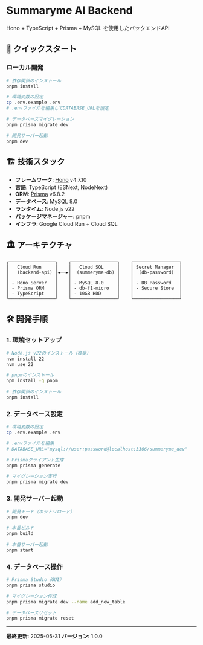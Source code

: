# Summaryme AI Backend

Hono + TypeScript + Prisma + MySQL を使用したバックエンドAPI

## 🚀 クイックスタート

### ローカル開発

```bash
# 依存関係のインストール
pnpm install

# 環境変数の設定
cp .env.example .env
# .envファイルを編集してDATABASE_URLを設定

# データベースマイグレーション
pnpm prisma migrate dev

# 開発サーバー起動
pnpm dev
```

## 🏗️ 技術スタック

- **フレームワーク**: [Hono](https://hono.dev/) v4.7.10
- **言語**: TypeScript (ESNext, NodeNext)
- **ORM**: [Prisma](https://www.prisma.io/) v6.8.2
- **データベース**: MySQL 8.0
- **ランタイム**: Node.js v22
- **パッケージマネージャー**: pnpm
- **インフラ**: Google Cloud Run + Cloud SQL

## 🏛️ アーキテクチャ

```
┌─────────────────┐    ┌─────────────────┐    ┌─────────────────┐
│   Cloud Run     │    │   Cloud SQL     │    │ Secret Manager  │
│   (backend-api) │◄──►│  (summeryme-db) │    │  (db-password)  │
│                 │    │                 │    │                 │
│ - Hono Server   │    │ - MySQL 8.0     │    │ - DB Password   │
│ - Prisma ORM    │    │ - db-f1-micro   │    │ - Secure Store  │
│ - TypeScript    │    │ - 10GB HDD      │    │                 │
└─────────────────┘    └─────────────────┘    └─────────────────┘
```

## 🛠️ 開発手順

### 1. 環境セットアップ

```bash
# Node.js v22のインストール（推奨）
nvm install 22
nvm use 22

# pnpmのインストール
npm install -g pnpm

# 依存関係のインストール
pnpm install
```

### 2. データベース設定

```bash
# 環境変数の設定
cp .env.example .env

# .envファイルを編集
# DATABASE_URL="mysql://user:password@localhost:3306/summeryme_dev"

# Prismaクライアント生成
pnpm prisma generate

# マイグレーション実行
pnpm prisma migrate dev
```

### 3. 開発サーバー起動

```bash
# 開発モード（ホットリロード）
pnpm dev

# 本番ビルド
pnpm build

# 本番サーバー起動
pnpm start
```

### 4. データベース操作

```bash
# Prisma Studio（GUI）
pnpm prisma studio

# マイグレーション作成
pnpm prisma migrate dev --name add_new_table

# データベースリセット
pnpm prisma migrate reset
```

---

**最終更新**: 2025-05-31
**バージョン**: 1.0.0
